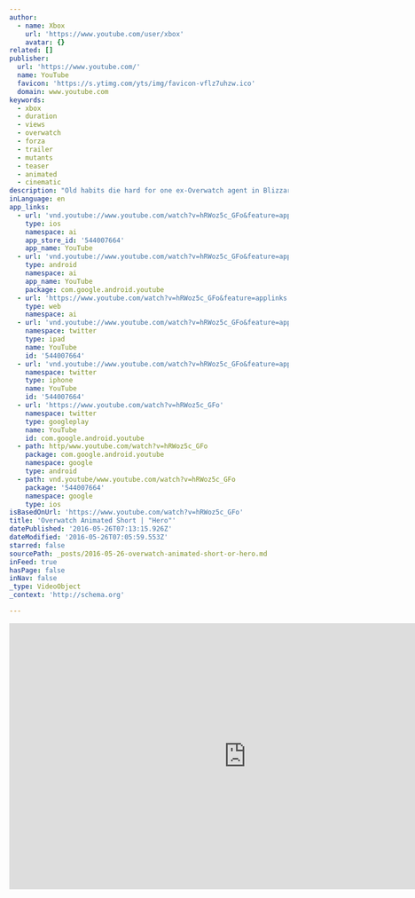 ```yaml
---
author:
  - name: Xbox
    url: 'https://www.youtube.com/user/xbox'
    avatar: {}
related: []
publisher:
  url: 'https://www.youtube.com/'
  name: YouTube
  favicon: 'https://s.ytimg.com/yts/img/favicon-vflz7uhzw.ico'
  domain: www.youtube.com
keywords:
  - xbox
  - duration
  - views
  - overwatch
  - forza
  - trailer
  - mutants
  - teaser
  - animated
  - cinematic
description: "Old habits die hard for one ex-Overwatch agent in Blizzard's fourth animated short: Hero. Watch it now, then begin your watch today on Xbox One. \"Hero\" follows the masked vigilante Soldier: 76 on a personal mission to Dorado where he's set to investigate the illegal activities of the Los Muertos gang-but an unexpected complication threatens to compromise his objective."
inLanguage: en
app_links:
  - url: 'vnd.youtube://www.youtube.com/watch?v=hRWoz5c_GFo&feature=applinks'
    type: ios
    namespace: ai
    app_store_id: '544007664'
    app_name: YouTube
  - url: 'vnd.youtube://www.youtube.com/watch?v=hRWoz5c_GFo&feature=applinks'
    type: android
    namespace: ai
    app_name: YouTube
    package: com.google.android.youtube
  - url: 'https://www.youtube.com/watch?v=hRWoz5c_GFo&feature=applinks'
    type: web
    namespace: ai
  - url: 'vnd.youtube://www.youtube.com/watch?v=hRWoz5c_GFo&feature=applinks'
    namespace: twitter
    type: ipad
    name: YouTube
    id: '544007664'
  - url: 'vnd.youtube://www.youtube.com/watch?v=hRWoz5c_GFo&feature=applinks'
    namespace: twitter
    type: iphone
    name: YouTube
    id: '544007664'
  - url: 'https://www.youtube.com/watch?v=hRWoz5c_GFo'
    namespace: twitter
    type: googleplay
    name: YouTube
    id: com.google.android.youtube
  - path: http/www.youtube.com/watch?v=hRWoz5c_GFo
    package: com.google.android.youtube
    namespace: google
    type: android
  - path: vnd.youtube/www.youtube.com/watch?v=hRWoz5c_GFo
    package: '544007664'
    namespace: google
    type: ios
isBasedOnUrl: 'https://www.youtube.com/watch?v=hRWoz5c_GFo'
title: 'Overwatch Animated Short | "Hero"'
datePublished: '2016-05-26T07:13:15.926Z'
dateModified: '2016-05-26T07:05:59.553Z'
starred: false
sourcePath: _posts/2016-05-26-overwatch-animated-short-or-hero.md
inFeed: true
hasPage: false
inNav: false
_type: VideoObject
_context: 'http://schema.org'

---
```

<iframe src="https://cdn.embedly.com/widgets/media.html?src=https%3A%2F%2Fwww.youtube.com%2Fembed%2FhRWoz5c_GFo%3Ffeature%3Doembed&amp;url=http%3A%2F%2Fwww.youtube.com%2Fwatch%3Fv%3DhRWoz5c_GFo&amp;image=https%3A%2F%2Fi.ytimg.com%2Fvi%2FhRWoz5c_GFo%2Fhqdefault.jpg&amp;key=b7d04c9b404c499eba89ee7072e1c4f7&amp;type=text%2Fhtml&amp;schema=youtube" width="854" height="480" scrolling="no" frameborder="0" allowfullscreen="" style=""></iframe>